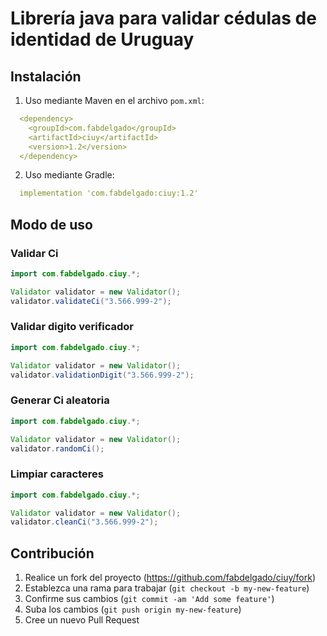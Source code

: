 # Librería java para validar c&eacute;dulas de identidad de Uruguay

## Instalación

1. Uso mediante Maven en el archivo `pom.xml`:

```yml
  <dependency>
    <groupId>com.fabdelgado</groupId>
    <artifactId>ciuy</artifactId>
    <version>1.2</version>
  </dependency>
```

2. Uso mediante Gradle:

```yml
  implementation 'com.fabdelgado:ciuy:1.2'
```

## Modo de uso

### Validar Ci
```java
import com.fabdelgado.ciuy.*;

Validator validator = new Validator();
validator.validateCi("3.566.999-2");
```

### Validar digito verificador
```java
import com.fabdelgado.ciuy.*;

Validator validator = new Validator();
validator.validationDigit("3.566.999-2");
```

### Generar Ci aleatoria
```java
import com.fabdelgado.ciuy.*;

Validator validator = new Validator();
validator.randomCi();
```

### Limpiar caracteres
```java
import com.fabdelgado.ciuy.*;

Validator validator = new Validator();
validator.cleanCi("3.566.999-2");
```

## Contribución

1. Realice un fork del proyecto (<https://github.com/fabdelgado/ciuy/fork>)
2. Establezca una rama para trabajar (`git checkout -b my-new-feature`)
3. Confirme sus cambios (`git commit -am 'Add some feature'`)
4. Suba los cambios (`git push origin my-new-feature`)
5. Cree un nuevo Pull Request